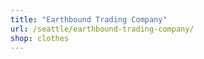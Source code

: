 ```yaml
---
title: "Earthbound Trading Company"
url: /seattle/earthbound-trading-company/
shop: clothes
---
```

